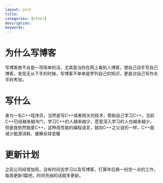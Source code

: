 ```yaml
---
layout: post
title: 
categories: [other]
description: 
keywords: 
---
```


# 为什么写博客
写博客绝不会是一项简单的活，尤其是当你在网上看别人博客，想自己动手写自己博客，发现无从下手的时候，写博客不单单是罗列自己的知识，更是对自己写作水平的考验。
# 写什么
身为一名C++程序员，当然是写C++或者相关的技术，帮助自己学习C++。当前C++已经越来越冷门，学习C++的人越来越少，愿意深入学习的人也越来越少，但是我依然独爱C++，这种高性能的编程语言，就向C++之父说的一样，C++能减少能源消耗、缓解全球变暖
# 更新计划
之前公司经常加班，没有时间去学习以及写博客，打算年后换一份空一点的工作，每周更新1篇吧，时间充裕的话就多更新。